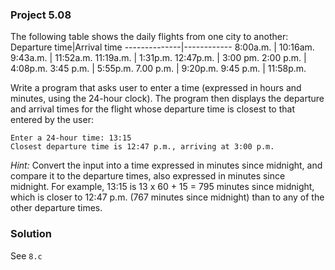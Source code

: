 ### Project 5.08
The following table shows the daily flights from one city to another:
Departure time|Arrival time
--------------|------------
8:00a.m.      | 10:16am.
9:43a.m.      | 11:52a.m.
11:19a.m.     | 1:31p.m.
12:47p.m.     | 3:00 pm.
2:00 p.m.     | 4:08p.m.
3:45 p.m.     | 5:55p.m.
7.00 p.m.     | 9:20p.m.
9:45 p.m.     | 11:58p.m.

Write a program that asks user to enter a time (expressed in hours and minutes, using the 24-hour clock). The program then displays the departure and arrival times for the flight whose departure time is closest to that entered by the user:
```
Enter a 24-hour time: 13:15
Closest departure time is 12:47 p.m., arriving at 3:00 p.m.
```

*Hint:* Convert the input into a time expressed in minutes since midnight, and compare it to the departure times, also expressed in minutes since midnight. For example, 13:15 is 13 x 60 + 15 = 795 minutes since midnight, which is closer to 12:47 p.m. (767 minutes since midnight) than to any of the other departure times.

### Solution
See `8.c`
